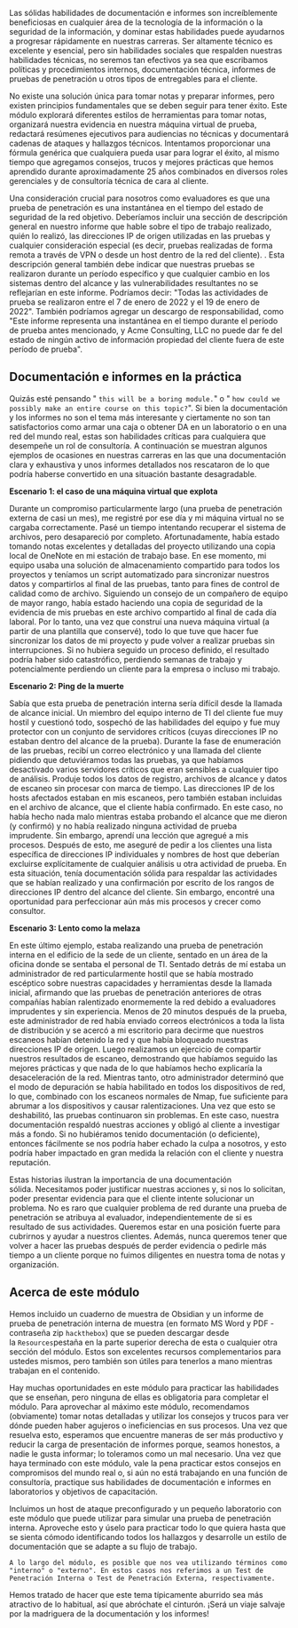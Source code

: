 Las sólidas habilidades de documentación e informes son increíblemente beneficiosas en cualquier área de la tecnología de la información o la seguridad de la información, y dominar estas habilidades puede ayudarnos a progresar rápidamente en nuestras carreras. Ser altamente técnico es excelente y esencial, pero sin habilidades sociales que respalden nuestras habilidades técnicas, no seremos tan efectivos ya sea que escribamos políticas y procedimientos internos, documentación técnica, informes de pruebas de penetración u otros tipos de entregables para el cliente.

No existe una solución única para tomar notas y preparar informes, pero existen principios fundamentales que se deben seguir para tener éxito. Este módulo explorará diferentes estilos de herramientas para tomar notas, organizará nuestra evidencia en nuestra máquina virtual de prueba, redactará resúmenes ejecutivos para audiencias no técnicas y documentará cadenas de ataques y hallazgos técnicos. Intentamos proporcionar una fórmula genérica que cualquiera pueda usar para lograr el éxito, al mismo tiempo que agregamos consejos, trucos y mejores prácticas que hemos aprendido durante aproximadamente 25 años combinados en diversos roles gerenciales y de consultoría técnica de cara al cliente.

Una consideración crucial para nosotros como evaluadores es que una prueba de penetración es una instantánea en el tiempo del estado de seguridad de la red objetivo. Deberíamos incluir una sección de descripción general en nuestro informe que hable sobre el tipo de trabajo realizado, quién lo realizó, las direcciones IP de origen utilizadas en las pruebas y cualquier consideración especial (es decir, pruebas realizadas de forma remota a través de VPN o desde un host dentro de la red del cliente). . Esta descripción general también debe indicar que nuestras pruebas se realizaron durante un período específico y que cualquier cambio en los sistemas dentro del alcance y las vulnerabilidades resultantes no se reflejarían en este informe. Podríamos decir: "Todas las actividades de prueba se realizaron entre el 7 de enero de 2022 y el 19 de enero de 2022". También podríamos agregar un descargo de responsabilidad, como "Este informe representa una instantánea en el tiempo durante el período de prueba antes mencionado, y Acme Consulting, LLC no puede dar fe del estado de ningún activo de información propiedad del cliente fuera de este período de prueba".
## Documentación e informes en la práctica

Quizás esté pensando " `this will be a boring module.`" o " `how could we possibly make an entire course on this topic?`". Si bien la documentación y los informes no son el tema más interesante y ciertamente no son tan satisfactorios como armar una caja o obtener DA en un laboratorio o en una red del mundo real, estas son habilidades críticas para cualquiera que desempeñe un rol de consultoría. A continuación se muestran algunos ejemplos de ocasiones en nuestras carreras en las que una documentación clara y exhaustiva y unos informes detallados nos rescataron de lo que podría haberse convertido en una situación bastante desagradable.

**Escenario 1: el caso de una máquina virtual que explota**

Durante un compromiso particularmente largo (una prueba de penetración externa de casi un mes), me registré por ese día y mi máquina virtual no se cargaba correctamente. Pasé un tiempo intentando recuperar el sistema de archivos, pero desapareció por completo. Afortunadamente, había estado tomando notas excelentes y detalladas del proyecto utilizando una copia local de OneNote en mi estación de trabajo base. En ese momento, mi equipo usaba una solución de almacenamiento compartido para todos los proyectos y teníamos un script automatizado para sincronizar nuestros datos y compartirlos al final de las pruebas, tanto para fines de control de calidad como de archivo. Siguiendo un consejo de un compañero de equipo de mayor rango, había estado haciendo una copia de seguridad de la evidencia de mis pruebas en este archivo compartido al final de cada día laboral. Por lo tanto, una vez que construí una nueva máquina virtual (a partir de una plantilla que conservé), todo lo que tuve que hacer fue sincronizar los datos de mi proyecto y pude volver a realizar pruebas sin interrupciones. Si no hubiera seguido un proceso definido, el resultado podría haber sido catastrófico, perdiendo semanas de trabajo y potencialmente perdiendo un cliente para la empresa o incluso mi trabajo.

**Escenario 2: Ping de la muerte**

Sabía que esta prueba de penetración interna sería difícil desde la llamada de alcance inicial. Un miembro del equipo interno de TI del cliente fue muy hostil y cuestionó todo, sospechó de las habilidades del equipo y fue muy protector con un conjunto de servidores críticos (cuyas direcciones IP no estaban dentro del alcance de la prueba). Durante la fase de enumeración de las pruebas, recibí un correo electrónico y una llamada del cliente pidiendo que detuviéramos todas las pruebas, ya que habíamos desactivado varios servidores críticos que eran sensibles a cualquier tipo de análisis. Produje todos los datos de registro, archivos de alcance y datos de escaneo sin procesar con marca de tiempo. Las direcciones IP de los hosts afectados estaban en mis escaneos, pero también estaban incluidas en el archivo de alcance, que el cliente había confirmado. En este caso, no había hecho nada malo mientras estaba probando el alcance que me dieron (y confirmó) y no había realizado ninguna actividad de prueba imprudente. Sin embargo, aprendí una lección que agregué a mis procesos. Después de esto, me aseguré de pedir a los clientes una lista específica de direcciones IP individuales y nombres de host que deberían excluirse explícitamente de cualquier análisis u otra actividad de prueba. En esta situación, tenía documentación sólida para respaldar las actividades que se habían realizado y una confirmación por escrito de los rangos de direcciones IP dentro del alcance del cliente. Sin embargo, encontré una oportunidad para perfeccionar aún más mis procesos y crecer como consultor.

**Escenario 3: Lento como la melaza**

En este último ejemplo, estaba realizando una prueba de penetración interna en el edificio de la sede de un cliente, sentado en un área de la oficina donde se sentaba el personal de TI. Sentado detrás de mí estaba un administrador de red particularmente hostil que se había mostrado escéptico sobre nuestras capacidades y herramientas desde la llamada inicial, afirmando que las pruebas de penetración anteriores de otras compañías habían ralentizado enormemente la red debido a evaluadores imprudentes y sin experiencia. Menos de 20 minutos después de la prueba, este administrador de red había enviado correos electrónicos a toda la lista de distribución y se acercó a mi escritorio para decirme que nuestros escaneos habían detenido la red y que había bloqueado nuestras direcciones IP de origen. Luego realizamos un ejercicio de compartir nuestros resultados de escaneo, demostrando que habíamos seguido las mejores prácticas y que nada de lo que habíamos hecho explicaría la desaceleración de la red. Mientras tanto, otro administrador determinó que el modo de depuración se había habilitado en todos los dispositivos de red, lo que, combinado con los escaneos normales de Nmap, fue suficiente para abrumar a los dispositivos y causar ralentizaciones. Una vez que esto se deshabilitó, las pruebas continuaron sin problemas. En este caso, nuestra documentación respaldó nuestras acciones y obligó al cliente a investigar más a fondo. Si no hubiéramos tenido documentación (o deficiente), entonces fácilmente se nos podría haber echado la culpa a nosotros, y esto podría haber impactado en gran medida la relación con el cliente y nuestra reputación.

Estas historias ilustran la importancia de una documentación sólida. Necesitamos poder justificar nuestras acciones y, si nos lo solicitan, poder presentar evidencia para que el cliente intente solucionar un problema. No es raro que cualquier problema de red durante una prueba de penetración se atribuya al evaluador, independientemente de si es resultado de sus actividades. Queremos estar en una posición fuerte para cubrirnos y ayudar a nuestros clientes. Además, nunca queremos tener que volver a hacer las pruebas después de perder evidencia o pedirle más tiempo a un cliente porque no fuimos diligentes en nuestra toma de notas y organización.

## Acerca de este módulo

Hemos incluido un cuaderno de muestra de Obsidian y un informe de prueba de penetración interna de muestra (en formato MS Word y PDF - contraseña zip `hackthebox`) que se pueden descargar desde la `Resources`pestaña en la parte superior derecha de esta o cualquier otra sección del módulo. Estos son excelentes recursos complementarios para ustedes mismos, pero también son útiles para tenerlos a mano mientras trabajan en el contenido.

Hay muchas oportunidades en este módulo para practicar las habilidades que se enseñan, pero ninguna de ellas es obligatoria para completar el módulo. Para aprovechar al máximo este módulo, recomendamos (obviamente) tomar notas detalladas y utilizar los consejos y trucos para ver dónde pueden haber agujeros o ineficiencias en sus procesos. Una vez que resuelva esto, esperamos que encuentre maneras de ser más productivo y reducir la carga de presentación de informes porque, seamos honestos, a nadie le gusta informar; lo toleramos como un mal necesario. Una vez que haya terminado con este módulo, vale la pena practicar estos consejos en compromisos del mundo real o, si aún no está trabajando en una función de consultoría, practique sus habilidades de documentación e informes en laboratorios y objetivos de capacitación.

Incluimos un host de ataque preconfigurado y un pequeño laboratorio con este módulo que puede utilizar para simular una prueba de penetración interna. Aproveche esto y úselo para practicar todo lo que quiera hasta que se sienta cómodo identificando todos los hallazgos y desarrolle un estilo de documentación que se adapte a su flujo de trabajo.

	A lo largo del módulo, es posible que nos vea utilizando términos como "interno" o "externo". En estos casos nos referimos a un Test de Penetración Interna o Test de Penetración Externa, respectivamente.

Hemos tratado de hacer que este tema típicamente aburrido sea más atractivo de lo habitual, así que abróchate el cinturón. ¡Será un viaje salvaje por la madriguera de la documentación y los informes!